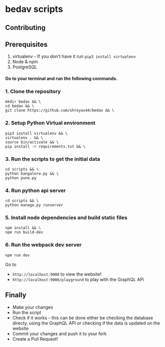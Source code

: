 # bedav scripts

## Contributing

## Prerequisites

1. virtualenv - If you don't have it run `pip3 install virtualenv`
2. Node & npm
3. PostgreSQL

#### Go to your terminal and run the following commands.

### 1. Clone the repository

```
mkdir bedav && \
cd bedav && \
git clone https://github.com/shreyas44/bedav && \
```

### 2. Setup Python Virtual environment

```
pip3 install virtualenv && \
virtualenv . && \
source bin/activate && \
pip install -r requirements.txt && \
```

### 3. Run the scripts to get the initial data

```
cd scripts && \
python bangalore.py && \
python pune.py
```

### 4. Run python api server

```
cd scripts && \
python manage.py runserver
```

### 5. Install node dependencies and build static files

```
npm install && \
npm run build-dev
```

### 6. Run the webpack dev server

```
npm run dev
```

Go to 
- `http://localhost:9000` to view the website!
- `http://localhost:9000/playground` to play with the GraphQL APi

## Finally

- Make your changes
- Run the script
- Check if it works - this can be done either be checking the database directy, using the GraphQL API or checking if the data is updated on the website
- Commit your changes and push it to your fork
- Create a Pull Request!